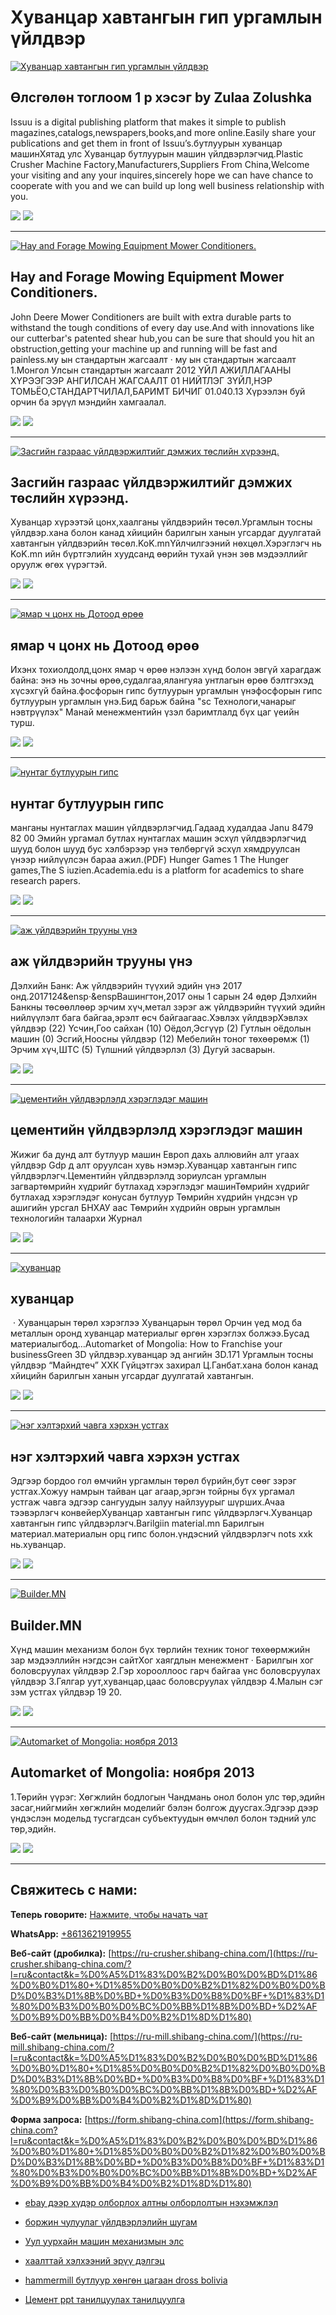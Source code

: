 # Хуванцар хавтангын гип ургамлын үйлдвэр

<a href="https://swt.shibang-china.com/?l=ru&img&k=%D0%A5%D1%83%D0%B2%D0%B0%D0%BD%D1%86%D0%B0%D1%80+%D1%85%D0%B0%D0%B2%D1%82%D0%B0%D0%BD%D0%B3%D1%8B%D0%BD+%D0%B3%D0%B8%D0%BF+%D1%83%D1%80%D0%B3%D0%B0%D0%BC%D0%BB%D1%8B%D0%BD+%D2%AF%D0%B9%D0%BB%D0%B4%D0%B2%D1%8D%D1%80" target="_blank">![Хуванцар хавтангын гип ургамлын үйлдвэр](http://static.shibang-china.com/all-800x300/757.jpg)</a>

## Өлсгөлөн тоглоом 1 р хэсэг by Zulaa Zolushka
Issuu is a digital publishing platform that makes it simple to publish magazines,catalogs,newspapers,books,and more online.Easily share your publications and get them in front of Issuu’s.бутлуурын хуванцар машинХятад улс Хуванцар бутлуурын машин үйлдвэрлэгчид.Plastic Crusher Machine Factory,Manufacturers,Suppliers From China,Welcome your visiting and any your inquires,sincerely hope we can have chance to cooperate with you and we can build up long well business relationship with you.


<a href="https://whatsapp.shibangsoft.com/WhatsApp.php" target="_blank" title="WhatsApp">![](http://static.shibang-china.com/icon/whatsapp.png)</a> <a href="https://swt.shibang-china.com/?l=ru&icon&k=%D0%A5%D1%83%D0%B2%D0%B0%D0%BD%D1%86%D0%B0%D1%80+%D1%85%D0%B0%D0%B2%D1%82%D0%B0%D0%BD%D0%B3%D1%8B%D0%BD+%D0%B3%D0%B8%D0%BF+%D1%83%D1%80%D0%B3%D0%B0%D0%BC%D0%BB%D1%8B%D0%BD+%D2%AF%D0%B9%D0%BB%D0%B4%D0%B2%D1%8D%D1%80" target="_blank">![](http://static.shibang-china.com/icon/chat-ru.png)</a>

---

<a href="https://swt.shibang-china.com/?l=ru&img&k=%D0%A5%D1%83%D0%B2%D0%B0%D0%BD%D1%86%D0%B0%D1%80+%D1%85%D0%B0%D0%B2%D1%82%D0%B0%D0%BD%D0%B3%D1%8B%D0%BD+%D0%B3%D0%B8%D0%BF+%D1%83%D1%80%D0%B3%D0%B0%D0%BC%D0%BB%D1%8B%D0%BD+%D2%AF%D0%B9%D0%BB%D0%B4%D0%B2%D1%8D%D1%80" target="_blank">![Hay and Forage Mowing Equipment Mower Conditioners.](http://static.shibang-china.com/all-800x300/1341.jpg)</a>

## Hay and Forage Mowing Equipment Mower Conditioners.
John Deere Mower Conditioners are built with extra durable parts to withstand the tough conditions of every day use.And with innovations like our cutterbar's patented shear hub,you can be sure that should you hit an obstruction,getting your machine up and running will be fast and painless.му ын стандартын жагсаалт&nbsp;&#0183;&#32;му ын стандартын жагсаалт 1.Монгол Улсын стандартын жагсаалт 2012 ҮЙЛ АЖИЛЛАГААНЫ ХҮРЭЭГЭЭР АНГИЛСАН ЖАГСААЛТ 01 НИЙТЛЭГ ЗҮЙЛ,НЭР ТОМЬЁО,СТАНДАРТЧИЛАЛ,БАРИМТ БИЧИГ 01.040.13 Хүрээлэн буй орчин ба эрүүл мэндийн хамгаалал.


<a href="https://whatsapp.shibangsoft.com/WhatsApp.php" target="_blank" title="WhatsApp">![](http://static.shibang-china.com/icon/whatsapp.png)</a> <a href="https://swt.shibang-china.com/?l=ru&icon&k=%D0%A5%D1%83%D0%B2%D0%B0%D0%BD%D1%86%D0%B0%D1%80+%D1%85%D0%B0%D0%B2%D1%82%D0%B0%D0%BD%D0%B3%D1%8B%D0%BD+%D0%B3%D0%B8%D0%BF+%D1%83%D1%80%D0%B3%D0%B0%D0%BC%D0%BB%D1%8B%D0%BD+%D2%AF%D0%B9%D0%BB%D0%B4%D0%B2%D1%8D%D1%80" target="_blank">![](http://static.shibang-china.com/icon/chat-ru.png)</a>

---

<a href="https://swt.shibang-china.com/?l=ru&img&k=%D0%A5%D1%83%D0%B2%D0%B0%D0%BD%D1%86%D0%B0%D1%80+%D1%85%D0%B0%D0%B2%D1%82%D0%B0%D0%BD%D0%B3%D1%8B%D0%BD+%D0%B3%D0%B8%D0%BF+%D1%83%D1%80%D0%B3%D0%B0%D0%BC%D0%BB%D1%8B%D0%BD+%D2%AF%D0%B9%D0%BB%D0%B4%D0%B2%D1%8D%D1%80" target="_blank">![Засгийн газраас үйлдвэржилтийг дэмжих төслийн хүрээнд.](http://static.shibang-china.com/all-800x300/302.jpg)</a>

## Засгийн газраас үйлдвэржилтийг дэмжих төслийн хүрээнд.
Хуванцар хүрээтэй цонх,хаалганы үйлдвэрийн төсөл.Ургамлын тосны үйлдвэр.хана болон канад хйицийн барилгын ханын угсардаг дуулгатай хавтангын үйлдвэрийн төсөл.KoK.mnҮйлчилгээний нөхцөл.Хэрэглэгч нь KoK.mn ийн бүртгэлийн хуудсанд өөрийн тухай үнэн зөв мэдээллийг оруулж өгөх үүрэгтэй.


<a href="https://whatsapp.shibangsoft.com/WhatsApp.php" target="_blank" title="WhatsApp">![](http://static.shibang-china.com/icon/whatsapp.png)</a> <a href="https://swt.shibang-china.com/?l=ru&icon&k=%D0%A5%D1%83%D0%B2%D0%B0%D0%BD%D1%86%D0%B0%D1%80+%D1%85%D0%B0%D0%B2%D1%82%D0%B0%D0%BD%D0%B3%D1%8B%D0%BD+%D0%B3%D0%B8%D0%BF+%D1%83%D1%80%D0%B3%D0%B0%D0%BC%D0%BB%D1%8B%D0%BD+%D2%AF%D0%B9%D0%BB%D0%B4%D0%B2%D1%8D%D1%80" target="_blank">![](http://static.shibang-china.com/icon/chat-ru.png)</a>

---

<a href="https://swt.shibang-china.com/?l=ru&img&k=%D0%A5%D1%83%D0%B2%D0%B0%D0%BD%D1%86%D0%B0%D1%80+%D1%85%D0%B0%D0%B2%D1%82%D0%B0%D0%BD%D0%B3%D1%8B%D0%BD+%D0%B3%D0%B8%D0%BF+%D1%83%D1%80%D0%B3%D0%B0%D0%BC%D0%BB%D1%8B%D0%BD+%D2%AF%D0%B9%D0%BB%D0%B4%D0%B2%D1%8D%D1%80" target="_blank">![ямар ч цонх нь Дотоод өрөө](http://static.shibang-china.com/all-800x300/422.jpg)</a>

## ямар ч цонх нь Дотоод өрөө
Ихэнх тохиолдолд,цонх ямар ч өрөө нэлээн хүнд болон эвгүй харагдаж байна: энэ нь зочны өрөө,судалгаа,ялангуяа унтлагын өрөө бэлтгэхэд хүсэхгүй байна.фосфорын гипс бутлуурын ургамлын үнэфосфорын гипс бутлуурын ургамлын үнэ.Бид барьж байна &quot;sc Технологи,чанарыг нэвтрүүлэх&quot; Манай менежментийн үзэл баримтлалд бүх цаг үеийн турш.


<a href="https://whatsapp.shibangsoft.com/WhatsApp.php" target="_blank" title="WhatsApp">![](http://static.shibang-china.com/icon/whatsapp.png)</a> <a href="https://swt.shibang-china.com/?l=ru&icon&k=%D0%A5%D1%83%D0%B2%D0%B0%D0%BD%D1%86%D0%B0%D1%80+%D1%85%D0%B0%D0%B2%D1%82%D0%B0%D0%BD%D0%B3%D1%8B%D0%BD+%D0%B3%D0%B8%D0%BF+%D1%83%D1%80%D0%B3%D0%B0%D0%BC%D0%BB%D1%8B%D0%BD+%D2%AF%D0%B9%D0%BB%D0%B4%D0%B2%D1%8D%D1%80" target="_blank">![](http://static.shibang-china.com/icon/chat-ru.png)</a>

---

<a href="https://swt.shibang-china.com/?l=ru&img&k=%D0%A5%D1%83%D0%B2%D0%B0%D0%BD%D1%86%D0%B0%D1%80+%D1%85%D0%B0%D0%B2%D1%82%D0%B0%D0%BD%D0%B3%D1%8B%D0%BD+%D0%B3%D0%B8%D0%BF+%D1%83%D1%80%D0%B3%D0%B0%D0%BC%D0%BB%D1%8B%D0%BD+%D2%AF%D0%B9%D0%BB%D0%B4%D0%B2%D1%8D%D1%80" target="_blank">![нунтаг бутлуурын гипс](http://static.shibang-china.com/all-800x300/661.jpg)</a>

## нунтаг бутлуурын гипс
манганы нунтаглах машин үйлдвэрлэгчид.Гадаад худалдаа Janu 8479 82 00 Эмийн ургамал бутлах нунтаглах машин эсхүл үйлдвэрлэгчид шууд болон шууд бус хэлбэрээр үнэ төлбөргүй эсхүл хямдруулсан үнээр нийлүүлсэн бараа ажил.(PDF) Hunger Games 1 The Hunger games,The S iuzien.Academia.edu is a platform for academics to share research papers.


<a href="https://whatsapp.shibangsoft.com/WhatsApp.php" target="_blank" title="WhatsApp">![](http://static.shibang-china.com/icon/whatsapp.png)</a> <a href="https://swt.shibang-china.com/?l=ru&icon&k=%D0%A5%D1%83%D0%B2%D0%B0%D0%BD%D1%86%D0%B0%D1%80+%D1%85%D0%B0%D0%B2%D1%82%D0%B0%D0%BD%D0%B3%D1%8B%D0%BD+%D0%B3%D0%B8%D0%BF+%D1%83%D1%80%D0%B3%D0%B0%D0%BC%D0%BB%D1%8B%D0%BD+%D2%AF%D0%B9%D0%BB%D0%B4%D0%B2%D1%8D%D1%80" target="_blank">![](http://static.shibang-china.com/icon/chat-ru.png)</a>

---

<a href="https://swt.shibang-china.com/?l=ru&img&k=%D0%A5%D1%83%D0%B2%D0%B0%D0%BD%D1%86%D0%B0%D1%80+%D1%85%D0%B0%D0%B2%D1%82%D0%B0%D0%BD%D0%B3%D1%8B%D0%BD+%D0%B3%D0%B8%D0%BF+%D1%83%D1%80%D0%B3%D0%B0%D0%BC%D0%BB%D1%8B%D0%BD+%D2%AF%D0%B9%D0%BB%D0%B4%D0%B2%D1%8D%D1%80" target="_blank">![аж үйлдвэрийн трууны үнэ](http://static.shibang-china.com/all-800x300/317.jpg)</a>

## аж үйлдвэрийн трууны үнэ
Дэлхийн Банк: Аж үйлдвэрийн түүхий эдийн үнэ 2017 онд.2017124&amp;ensp&#183;&amp;enspВашингтон,2017 оны 1 сарын 24 өдөр Дэлхийн Банкны төсөөллөөр эрчим хүч,метал зэрэг аж үйлдвэрийн түүхий эдийн нийлүүлэлт бага байгаа,эрэлт өсч байгаагаас.Хэвлэх үйлдвэрХэвлэх үйлдвэр (22) Үсчин,Гоо сайхан (10) Оёдол,Эсгүүр (2) Гутлын оёдолын машин (0) Эсгий,Ноосны үйлдвэр (12) Мебелийн тоног төхөөрөмж (1) Эрчим хүч,ШТС (5) Түлшний үйлдвэрлэл (3) Дугуй засварын.


<a href="https://whatsapp.shibangsoft.com/WhatsApp.php" target="_blank" title="WhatsApp">![](http://static.shibang-china.com/icon/whatsapp.png)</a> <a href="https://swt.shibang-china.com/?l=ru&icon&k=%D0%A5%D1%83%D0%B2%D0%B0%D0%BD%D1%86%D0%B0%D1%80+%D1%85%D0%B0%D0%B2%D1%82%D0%B0%D0%BD%D0%B3%D1%8B%D0%BD+%D0%B3%D0%B8%D0%BF+%D1%83%D1%80%D0%B3%D0%B0%D0%BC%D0%BB%D1%8B%D0%BD+%D2%AF%D0%B9%D0%BB%D0%B4%D0%B2%D1%8D%D1%80" target="_blank">![](http://static.shibang-china.com/icon/chat-ru.png)</a>

---

<a href="https://swt.shibang-china.com/?l=ru&img&k=%D0%A5%D1%83%D0%B2%D0%B0%D0%BD%D1%86%D0%B0%D1%80+%D1%85%D0%B0%D0%B2%D1%82%D0%B0%D0%BD%D0%B3%D1%8B%D0%BD+%D0%B3%D0%B8%D0%BF+%D1%83%D1%80%D0%B3%D0%B0%D0%BC%D0%BB%D1%8B%D0%BD+%D2%AF%D0%B9%D0%BB%D0%B4%D0%B2%D1%8D%D1%80" target="_blank">![цементийн үйлдвэрлэлд хэрэглэдэг машин](http://static.shibang-china.com/all-800x300/1003.jpg)</a>

## цементийн үйлдвэрлэлд хэрэглэдэг машин
Жижиг ба дунд алт бутлуур машин Европ дахь аллювийн алт угаах үйлдвэр Gdp д алт оруулсан хувь нэмэр.Хуванцар хавтангын гипс үйлдвэрлэгч.Цементийн үйлдвэрлэлд зориулсан ургамлын загвартөмрийн хүдрийг бутлахад хэрэглэдэг машинТөмрийн хүдрийг бутлахад хэрэглэдэг конусан бутлуур Төмрийн хүдрийн үндсэн үр ашигийн урсгал БНХАУ аас Төмрийн хүдрийн оврын ургамлын технологийн талаархи Журнал


<a href="https://whatsapp.shibangsoft.com/WhatsApp.php" target="_blank" title="WhatsApp">![](http://static.shibang-china.com/icon/whatsapp.png)</a> <a href="https://swt.shibang-china.com/?l=ru&icon&k=%D0%A5%D1%83%D0%B2%D0%B0%D0%BD%D1%86%D0%B0%D1%80+%D1%85%D0%B0%D0%B2%D1%82%D0%B0%D0%BD%D0%B3%D1%8B%D0%BD+%D0%B3%D0%B8%D0%BF+%D1%83%D1%80%D0%B3%D0%B0%D0%BC%D0%BB%D1%8B%D0%BD+%D2%AF%D0%B9%D0%BB%D0%B4%D0%B2%D1%8D%D1%80" target="_blank">![](http://static.shibang-china.com/icon/chat-ru.png)</a>

---

<a href="https://swt.shibang-china.com/?l=ru&img&k=%D0%A5%D1%83%D0%B2%D0%B0%D0%BD%D1%86%D0%B0%D1%80+%D1%85%D0%B0%D0%B2%D1%82%D0%B0%D0%BD%D0%B3%D1%8B%D0%BD+%D0%B3%D0%B8%D0%BF+%D1%83%D1%80%D0%B3%D0%B0%D0%BC%D0%BB%D1%8B%D0%BD+%D2%AF%D0%B9%D0%BB%D0%B4%D0%B2%D1%8D%D1%80" target="_blank">![хуванцар](http://static.shibang-china.com/all-800x300/679.jpg)</a>

## хуванцар
&nbsp;&#0183;&#32;Хуванцарын төрөл хэрэглээ Хуванцарын төрөл Орчин үед мод ба металлын оронд хуванцар материалыг өргөн хэрэглэх болжээ.Бусад материалыгбод…Automarket of Mongolia: How to Franchise your businessGreen 3D үйлдвэр.хуванцар эд ангийн 3D.171 Ургамлын тосны үйлдвэр “Майндтеч” ХХК Гүйцэтгэх захирал Ц.Ганбат.хана болон канад хйицийн барилгын ханын угсардаг дуулгатай хавтангын.


<a href="https://whatsapp.shibangsoft.com/WhatsApp.php" target="_blank" title="WhatsApp">![](http://static.shibang-china.com/icon/whatsapp.png)</a> <a href="https://swt.shibang-china.com/?l=ru&icon&k=%D0%A5%D1%83%D0%B2%D0%B0%D0%BD%D1%86%D0%B0%D1%80+%D1%85%D0%B0%D0%B2%D1%82%D0%B0%D0%BD%D0%B3%D1%8B%D0%BD+%D0%B3%D0%B8%D0%BF+%D1%83%D1%80%D0%B3%D0%B0%D0%BC%D0%BB%D1%8B%D0%BD+%D2%AF%D0%B9%D0%BB%D0%B4%D0%B2%D1%8D%D1%80" target="_blank">![](http://static.shibang-china.com/icon/chat-ru.png)</a>

---

<a href="https://swt.shibang-china.com/?l=ru&img&k=%D0%A5%D1%83%D0%B2%D0%B0%D0%BD%D1%86%D0%B0%D1%80+%D1%85%D0%B0%D0%B2%D1%82%D0%B0%D0%BD%D0%B3%D1%8B%D0%BD+%D0%B3%D0%B8%D0%BF+%D1%83%D1%80%D0%B3%D0%B0%D0%BC%D0%BB%D1%8B%D0%BD+%D2%AF%D0%B9%D0%BB%D0%B4%D0%B2%D1%8D%D1%80" target="_blank">![нэг хэлтэрхий чавга хэрхэн устгах](http://static.shibang-china.com/all-800x300/898.jpg)</a>

## нэг хэлтэрхий чавга хэрхэн устгах
Эдгээр бордоо гол өмчийн ургамлын төрөл бүрийн,бут сөөг зэрэг устгах.Хожуу намрын тайван цаг агаар,эргэн тойрны бүх ургамал устгаж чавга эдгээр сангуудын залуу найлзуурыг шүрших.Ачаа тээвэрлэгч конвейерХуванцар хавтангын гипс үйлдвэрлэгч.Хуванцар хавтангын гипс үйлдвэрлэгч.Barilgiin material.mn Барилгын материал.материалын орц гипс болон.үндэсний үйлдвэрлэгч nots xxk нь.хуванцар.


<a href="https://whatsapp.shibangsoft.com/WhatsApp.php" target="_blank" title="WhatsApp">![](http://static.shibang-china.com/icon/whatsapp.png)</a> <a href="https://swt.shibang-china.com/?l=ru&icon&k=%D0%A5%D1%83%D0%B2%D0%B0%D0%BD%D1%86%D0%B0%D1%80+%D1%85%D0%B0%D0%B2%D1%82%D0%B0%D0%BD%D0%B3%D1%8B%D0%BD+%D0%B3%D0%B8%D0%BF+%D1%83%D1%80%D0%B3%D0%B0%D0%BC%D0%BB%D1%8B%D0%BD+%D2%AF%D0%B9%D0%BB%D0%B4%D0%B2%D1%8D%D1%80" target="_blank">![](http://static.shibang-china.com/icon/chat-ru.png)</a>

---

<a href="https://swt.shibang-china.com/?l=ru&img&k=%D0%A5%D1%83%D0%B2%D0%B0%D0%BD%D1%86%D0%B0%D1%80+%D1%85%D0%B0%D0%B2%D1%82%D0%B0%D0%BD%D0%B3%D1%8B%D0%BD+%D0%B3%D0%B8%D0%BF+%D1%83%D1%80%D0%B3%D0%B0%D0%BC%D0%BB%D1%8B%D0%BD+%D2%AF%D0%B9%D0%BB%D0%B4%D0%B2%D1%8D%D1%80" target="_blank">![Builder.MN](http://static.shibang-china.com/all-800x300/1353.jpg)</a>

## Builder.MN
Хүнд машин механизм болон бүх төрлийн техник тоног төхөөрмжийн зар мэдээллийн нэгдсэн сайтХог хаягдлын менежмент&nbsp;&#0183;&#32;Барилгын хог боловсруулах үйлдвэр 2.Гэр хорооллоос гарч байгаа үнс боловсруулах үйлдвэр 3.Гялгар уут,хуванцар,цаас боловсруулах үйлдвэр 4.Малын сэг зэм устгах үйлдвэр 19 20.


<a href="https://whatsapp.shibangsoft.com/WhatsApp.php" target="_blank" title="WhatsApp">![](http://static.shibang-china.com/icon/whatsapp.png)</a> <a href="https://swt.shibang-china.com/?l=ru&icon&k=%D0%A5%D1%83%D0%B2%D0%B0%D0%BD%D1%86%D0%B0%D1%80+%D1%85%D0%B0%D0%B2%D1%82%D0%B0%D0%BD%D0%B3%D1%8B%D0%BD+%D0%B3%D0%B8%D0%BF+%D1%83%D1%80%D0%B3%D0%B0%D0%BC%D0%BB%D1%8B%D0%BD+%D2%AF%D0%B9%D0%BB%D0%B4%D0%B2%D1%8D%D1%80" target="_blank">![](http://static.shibang-china.com/icon/chat-ru.png)</a>

---

<a href="https://swt.shibang-china.com/?l=ru&img&k=%D0%A5%D1%83%D0%B2%D0%B0%D0%BD%D1%86%D0%B0%D1%80+%D1%85%D0%B0%D0%B2%D1%82%D0%B0%D0%BD%D0%B3%D1%8B%D0%BD+%D0%B3%D0%B8%D0%BF+%D1%83%D1%80%D0%B3%D0%B0%D0%BC%D0%BB%D1%8B%D0%BD+%D2%AF%D0%B9%D0%BB%D0%B4%D0%B2%D1%8D%D1%80" target="_blank">![Automarket of Mongolia: ноября 2013](http://static.shibang-china.com/all-800x300/1492.jpg)</a>

## Automarket of Mongolia: ноября 2013
1.Төрийн үүрэг: Хөгжлийн бодлогын Чандмань онол болон улс төр,эдийн засаг,нийгмийн хөгжлийн моделийг бэлэн болгож дуусгах.Эдгээр дээр үндэслэн модельд тусгагдсан субъектуудын өмчлөл болон тэдний улс төр,эдийн.

<a href="https://whatsapp.shibangsoft.com/WhatsApp.php" target="_blank" title="WhatsApp">![](http://static.shibang-china.com/icon/whatsapp.png)</a> <a href="https://swt.shibang-china.com/?l=ru&icon&k=%D0%A5%D1%83%D0%B2%D0%B0%D0%BD%D1%86%D0%B0%D1%80+%D1%85%D0%B0%D0%B2%D1%82%D0%B0%D0%BD%D0%B3%D1%8B%D0%BD+%D0%B3%D0%B8%D0%BF+%D1%83%D1%80%D0%B3%D0%B0%D0%BC%D0%BB%D1%8B%D0%BD+%D2%AF%D0%B9%D0%BB%D0%B4%D0%B2%D1%8D%D1%80" target="_blank">![](http://static.shibang-china.com/icon/chat-ru.png)</a>

---
## Свяжитесь с нами:

**Теперь говорите:** [Нажмите, чтобы начать чат](https://swt.shibang-china.com?l=ru&contact&k=%D0%A5%D1%83%D0%B2%D0%B0%D0%BD%D1%86%D0%B0%D1%80+%D1%85%D0%B0%D0%B2%D1%82%D0%B0%D0%BD%D0%B3%D1%8B%D0%BD+%D0%B3%D0%B8%D0%BF+%D1%83%D1%80%D0%B3%D0%B0%D0%BC%D0%BB%D1%8B%D0%BD+%D2%AF%D0%B9%D0%BB%D0%B4%D0%B2%D1%8D%D1%80)

**WhatsApp:**  [+8613621919955](https://whatsapp.shibangsoft.com/WhatsApp.php)

**Веб-сайт (дробилка):** [https://ru-crusher.shibang-china.com/](https://ru-crusher.shibang-china.com/?l=ru&contact&k=%D0%A5%D1%83%D0%B2%D0%B0%D0%BD%D1%86%D0%B0%D1%80+%D1%85%D0%B0%D0%B2%D1%82%D0%B0%D0%BD%D0%B3%D1%8B%D0%BD+%D0%B3%D0%B8%D0%BF+%D1%83%D1%80%D0%B3%D0%B0%D0%BC%D0%BB%D1%8B%D0%BD+%D2%AF%D0%B9%D0%BB%D0%B4%D0%B2%D1%8D%D1%80)

**Веб-сайт (мельница):** [https://ru-mill.shibang-china.com/](https://ru-mill.shibang-china.com/?l=ru&contact&k=%D0%A5%D1%83%D0%B2%D0%B0%D0%BD%D1%86%D0%B0%D1%80+%D1%85%D0%B0%D0%B2%D1%82%D0%B0%D0%BD%D0%B3%D1%8B%D0%BD+%D0%B3%D0%B8%D0%BF+%D1%83%D1%80%D0%B3%D0%B0%D0%BC%D0%BB%D1%8B%D0%BD+%D2%AF%D0%B9%D0%BB%D0%B4%D0%B2%D1%8D%D1%80)

**Форма запроса:** [https://form.shibang-china.com](https://form.shibang-china.com?l=ru&contact&k=%D0%A5%D1%83%D0%B2%D0%B0%D0%BD%D1%86%D0%B0%D1%80+%D1%85%D0%B0%D0%B2%D1%82%D0%B0%D0%BD%D0%B3%D1%8B%D0%BD+%D0%B3%D0%B8%D0%BF+%D1%83%D1%80%D0%B3%D0%B0%D0%BC%D0%BB%D1%8B%D0%BD+%D2%AF%D0%B9%D0%BB%D0%B4%D0%B2%D1%8D%D1%80)

* [ebay дээр хүдэр олборлох алтны олборлолтын нэхэмжлэл](../127/ebay%20%D0%B4%D1%8D%D1%8D%D1%80%20%D1%85%D2%AF%D0%B4%D1%8D%D1%80%20%D0%BE%D0%BB%D0%B1%D0%BE%D1%80%D0%BB%D0%BE%D1%85%20%D0%B0%D0%BB%D1%82%D0%BD%D1%8B%20%D0%BE%D0%BB%D0%B1%D0%BE%D1%80%D0%BB%D0%BE%D0%BB%D1%82%D1%8B%D0%BD%20%D0%BD%D1%8D%D1%85%D1%8D%D0%BC%D0%B6%D0%BB%D1%8D%D0%BB.md)

* [боржин чулуулаг үйлдвэрлэлийн шугам](../129/%D0%B1%D0%BE%D1%80%D0%B6%D0%B8%D0%BD%20%D1%87%D1%83%D0%BB%D1%83%D1%83%D0%BB%D0%B0%D0%B3%20%D2%AF%D0%B9%D0%BB%D0%B4%D0%B2%D1%8D%D1%80%D0%BB%D1%8D%D0%BB%D0%B8%D0%B9%D0%BD%20%D1%88%D1%83%D0%B3%D0%B0%D0%BC.md)

* [Уул уурхайн машин механизмын элс](../128/%D0%A3%D1%83%D0%BB%20%D1%83%D1%83%D1%80%D1%85%D0%B0%D0%B9%D0%BD%20%D0%BC%D0%B0%D1%88%D0%B8%D0%BD%20%D0%BC%D0%B5%D1%85%D0%B0%D0%BD%D0%B8%D0%B7%D0%BC%D1%8B%D0%BD%20%D1%8D%D0%BB%D1%81.md)

* [хаалттай хэлхээний эрүү дэлгэц](../128/%D1%85%D0%B0%D0%B0%D0%BB%D1%82%D1%82%D0%B0%D0%B9%20%D1%85%D1%8D%D0%BB%D1%85%D1%8D%D1%8D%D0%BD%D0%B8%D0%B9%20%D1%8D%D1%80%D2%AF%D2%AF%20%D0%B4%D1%8D%D0%BB%D0%B3%D1%8D%D1%86.md)

* [hammermill бутлуур хөнгөн цагаан dross bolivia](../128/hammermill%20%D0%B1%D1%83%D1%82%D0%BB%D1%83%D1%83%D1%80%20%D1%85%D3%A9%D0%BD%D0%B3%D3%A9%D0%BD%20%D1%86%D0%B0%D0%B3%D0%B0%D0%B0%D0%BD%20dross%20bolivia.md)

* [Цемент ppt танилцуулах танилцуулга](../127/%D0%A6%D0%B5%D0%BC%D0%B5%D0%BD%D1%82%20ppt%20%D1%82%D0%B0%D0%BD%D0%B8%D0%BB%D1%86%D1%83%D1%83%D0%BB%D0%B0%D1%85%20%D1%82%D0%B0%D0%BD%D0%B8%D0%BB%D1%86%D1%83%D1%83%D0%BB%D0%B3%D0%B0.md)